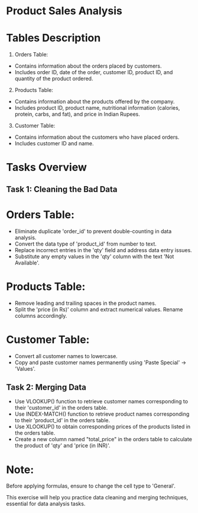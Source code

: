  
# Product Sales Analysis

# Tables Description
1. Orders Table:
- Contains information about the orders placed by customers.
- Includes order ID, date of the order, customer ID, product ID, and quantity of the product ordered.
2. Products Table:
- Contains information about the products offered by the company.
- Includes product ID, product name, nutritional information (calories, protein, carbs, and fat), and price in Indian Rupees.
3. Customer Table:
- Contains information about the customers who have placed orders.
- Includes customer ID and name.

# Tasks Overview
## Task 1: Cleaning the Bad Data
# Orders Table:
- Eliminate duplicate 'order_id' to prevent double-counting in data analysis.
- Convert the data type of 'product_id' from number to text.
- Replace incorrect entries in the 'qty' field and address data entry issues.
- Substitute any empty values in the 'qty' column with the text 'Not Available'.
# Products Table:
- Remove leading and trailing spaces in the product names.
- Split the 'price (in Rs)' column and extract numerical values. Rename columns accordingly.
# Customer Table:
- Convert all customer names to lowercase.
- Copy and paste customer names permanently using 'Paste Special' -> 'Values'.

## Task 2: Merging Data
- Use VLOOKUP() function to retrieve customer names corresponding to their 'customer_id' in the orders table.
- Use INDEX-MATCH() function to retrieve product names corresponding to their 'product_id' in the orders table.
- Use XLOOKUP() to obtain corresponding prices of the products listed in the orders table.
- Create a new column named "total_price" in the orders table to calculate the product of 'qty' and 'price (in INR)'.

# Note:
Before applying formulas, ensure to change the cell type to 'General'.

This exercise will help you practice data cleaning and merging techniques, essential for data analysis tasks.